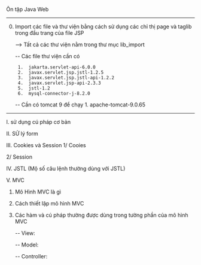 Ôn tập Java Web

------------------------------------------------------------------------

0. Import các file và thư viện bằng cách sử dụng các chỉ thị page và taglib trong đầu trang của file JSP


	-->  Tất cả các thư viện nằm trong thư mục lib_import

	-- Các file thư viện cần có

		1.	jakarta.servlet-api-6.0.0
		2.	javax.servlet.jsp.jstl-1.2.5
		3.	javax.servlet.jsp.jstl-api-1.2.2
		4.	javax.servlet.jsp-api-2.3.3
		5.	jstl-1.2
		6.	mysql-connector-j-8.2.0
	-- Cần có tomcat 9 để chạy
		1.	apache-tomcat-9.0.65
-------------------------------------------------------------------------

I. sử dụng cú pháp cơ bản

II. SỬ lý form 

III. Cookies và Session
1/ Cooies

2/ Session

IV. JSTL (Mộ số câu lệnh thường dùng với JSTL)

	
V. MVC

1. Mô Hình MVC là gì

2. Cách thiết lập mô hình MVC

3. Các hàm và cú pháp thường được dùng trong tường phần của mô hình MVC
	
 	-- View:
		
	-- Model:
					
	-- Controller:
		

			




